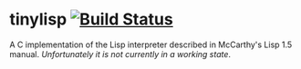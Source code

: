 tinylisp [![Build Status](https://travis-ci.org/rubicks/tinylisp.svg?branch=master)](https://travis-ci.org/rubicks/tinylisp)
========

A C implementation of the Lisp interpreter described in McCarthy's Lisp 1.5 manual. *Unfortunately it is not currently in a working state*.

